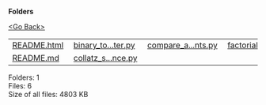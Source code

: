 **Folders**

[&lt;Go Back&gt;](../right.html)

<table><tbody><tr class="odd"><td><a href="README.html">README.html</a> </td><td><a href="binary_to_decimal_converter.py">binary_to...ter.py</a> </td><td><a href="compare_array_elements.py">compare_a...nts.py</a> </td><td><a href="factorial.py">factorial.py</a> </td></tr><tr class="even"><td><a href="README.md">README.md</a> </td><td><a href="collatz_sequence.py">collatz_s...nce.py</a> </td><td></td><td></td></tr></tbody></table>

Folders: 1  
Files: 6  
Size of all files: 4803 KB
